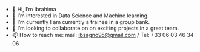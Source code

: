 - 👋 Hi, I’m Ibrahima
- 👀 I’m interested in Data Science and Machine learning.
- 🌱 I’m currently I am currently a trainee in a group bank.
- 💞️ I’m looking to collaborate on on exciting projects in a great team. 
- 📫 How to reach me: mail: ibsagno95@gmail.com / Tel: +33 06 03 46 34 06

<!---
ibsagno95/ibsagno95 is a ✨ special ✨ repository because its `README.md` (this file) appears on your GitHub profile.
You can click the Preview link to take a look at your changes.
--->
